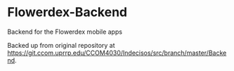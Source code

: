 # Flowerdex-Backend
Backend for the Flowerdex mobile apps

Backed up from original repository at https://git.ccom.uprrp.edu/CCOM4030/Indecisos/src/branch/master/Backend.
